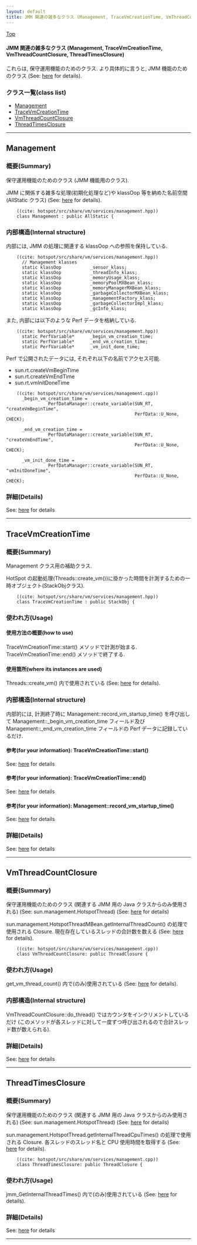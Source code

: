 ```yaml
---
layout: default
title: JMM 関連の雑多なクラス (Management, TraceVmCreationTime, VmThreadCountClosure, ThreadTimesClosure)
---
```

[Top](../index.html)

#### JMM 関連の雑多なクラス (Management, TraceVmCreationTime, VmThreadCountClosure, ThreadTimesClosure)

これらは, 保守運用機能のためのクラス.
より具体的に言うと, JMM 機能のためのクラス (See: [here](no2114S_x.html) for details).


### クラス一覧(class list)

  * [Management](#no0hTynk2W)
  * [TraceVmCreationTime](#noW9pSrncO)
  * [VmThreadCountClosure](#nogqop6YFe)
  * [ThreadTimesClosure](#nolV3brukv)


---
## <a name="no0hTynk2W" id="no0hTynk2W">Management</a>

### 概要(Summary)
保守運用機能のためのクラス (JMM 機能用のクラス).

JMM に関係する雑多な処理(初期化処理など)や klassOop 等を納めた名前空間(AllStatic クラス) (See: [here](no2114S_x.html) for details).


```
    ((cite: hotspot/src/share/vm/services/management.hpp))
    class Management : public AllStatic {
```

### 内部構造(Internal structure)
内部には, JMM の処理に関連する klassOop への参照を保持している.


```
    ((cite: hotspot/src/share/vm/services/management.hpp))
      // Management klasses
      static klassOop           _sensor_klass;
      static klassOop           _threadInfo_klass;
      static klassOop           _memoryUsage_klass;
      static klassOop           _memoryPoolMXBean_klass;
      static klassOop           _memoryManagerMXBean_klass;
      static klassOop           _garbageCollectorMXBean_klass;
      static klassOop           _managementFactory_klass;
      static klassOop           _garbageCollectorImpl_klass;
      static klassOop           _gcInfo_klass;
```

また, 内部には以下のような Perf データを格納している.


```
    ((cite: hotspot/src/share/vm/services/management.hpp))
      static PerfVariable*      _begin_vm_creation_time;
      static PerfVariable*      _end_vm_creation_time;
      static PerfVariable*      _vm_init_done_time;
```

Perf で公開されたデータには, それぞれ以下の名前でアクセス可能.

* sun.rt.createVmBeginTime
* sun.rt.createVmEndTime
* sun.rt.vmInitDoneTime


```
    ((cite: hotspot/src/share/vm/services/management.cpp))
      _begin_vm_creation_time =
                PerfDataManager::create_variable(SUN_RT, "createVmBeginTime",
                                                 PerfData::U_None, CHECK);
    
      _end_vm_creation_time =
                PerfDataManager::create_variable(SUN_RT, "createVmEndTime",
                                                 PerfData::U_None, CHECK);
    
      _vm_init_done_time =
                PerfDataManager::create_variable(SUN_RT, "vmInitDoneTime",
                                                 PerfData::U_None, CHECK);
```




### 詳細(Details)
See: [here](../doxygen/classManagement.html) for details

---
## <a name="noW9pSrncO" id="noW9pSrncO">TraceVmCreationTime</a>

### 概要(Summary)
Management クラス用の補助クラス. 

HotSpot の起動処理(Threads::create_vm())に掛かった時間を計測するための一時オブジェクト(StackObjクラス).


```
    ((cite: hotspot/src/share/vm/services/management.hpp))
    class TraceVmCreationTime : public StackObj {
```

### 使われ方(Usage)
#### 使用方法の概要(how to use)
TraceVmCreationTime::start() メソッドで計測が始まる.
TraceVmCreationTime::end() メソッドで終了する.

#### 使用箇所(where its instances are used)
Threads::create_vm() 内で使用されている (See: [here](no2114J7x.html) for details).

### 内部構造(Internal structure)
内部的には, 計測終了時に Management::record_vm_startup_time() を呼び出して
Management::_begin_vm_creation_time フィールド及び
Management::_end_vm_creation_time フィールドの Perf データに記録しているだけ.

#### 参考(for your information): TraceVmCreationTime::start()
See: [here](no31150lpV.html) for details
#### 参考(for your information): TraceVmCreationTime::end()
See: [here](no31150yzb.html) for details
#### 参考(for your information): Management::record_vm_startup_time()
See: [here](no31150_9h.html) for details



### 詳細(Details)
See: [here](../doxygen/classTraceVmCreationTime.html) for details

---
## <a name="nogqop6YFe" id="nogqop6YFe">VmThreadCountClosure</a>

### 概要(Summary)
保守運用機能のためのクラス (関連する JMM 用の Java クラスからのみ使用される)
(See: sun.management.HotspotThread)
(See: [here](no2114x0x.html) for details)

sun.management.HotspotThreadMBean.getInternalThreadCount() の処理で使用される Closure.
現在存在しているスレッドの合計数を数える (See: [here](no2114vml.html) for details).


```
    ((cite: hotspot/src/share/vm/services/management.cpp))
    class VmThreadCountClosure: public ThreadClosure {
```

### 使われ方(Usage)
get_vm_thread_count() 内で(のみ)使用されている (See: [here](no2114vml.html) for details).

### 内部構造(Internal structure)
VmThreadCountClosure::do_thread() ではカウンタをインクリメントしているだけ
(このメソッドが各スレッドに対して一度ずつ呼び出されるので合計スレッド数が数えられる).




### 詳細(Details)
See: [here](../doxygen/classVmThreadCountClosure.html) for details

---
## <a name="nolV3brukv" id="nolV3brukv">ThreadTimesClosure</a>

### 概要(Summary)
保守運用機能のためのクラス (関連する JMM 用の Java クラスからのみ使用される)
(See: sun.management.HotspotThread)
(See: [here](no2114x0x.html) for details)

sun.management.HotspotThread.getInternalThreadCpuTimes() の処理で使用される Closure.
各スレッドのスレッド名と CPU 使用時間を取得する (See: [here](no2114vml.html) for details).


```
    ((cite: hotspot/src/share/vm/services/management.cpp))
    class ThreadTimesClosure: public ThreadClosure {
```

### 使われ方(Usage)
jmm_GetInternalThreadTimes() 内で(のみ)使用されている (See: [here](no2114vml.html) for details).




### 詳細(Details)
See: [here](../doxygen/classThreadTimesClosure.html) for details

---

